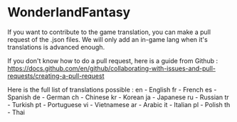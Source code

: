 # WonderlandFantasy

If you want to contribute to the game translation, you can make a pull request of the .json files.
We will only add an in-game lang when it's translations is advanced enough.

If you don't know how to do a pull request, here is a guide from Github : https://docs.github.com/en/github/collaborating-with-issues-and-pull-requests/creating-a-pull-request

Here is the full list of translations possible :
en - English
fr - French
es - Spanish
de - German
ch - Chinese
kr - Korean
ja - Japanese
ru - Russian
tr - Turkish
pt - Portuguese
vi - Vietnamese
ar - Arabic
it - Italian
pl - Polish
th - Thai

